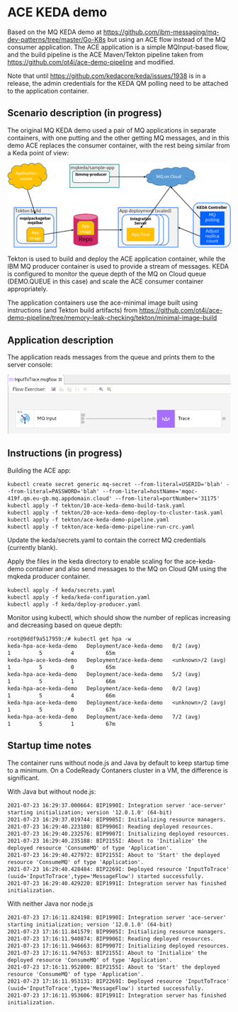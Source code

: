 # ACE KEDA demo

Based on the MQ KEDA demo at https://github.com/ibm-messaging/mq-dev-patterns/tree/master/Go-K8s but using
an ACE flow instead of the MQ consumer application. The ACE application is a simple MQInput-based flow, and
the build pipeline is the ACE Maven/Tekton pipeline taken from https://github.com/ot4i/ace-demo-pipeline 
and modified.

Note that until https://github.com/kedacore/keda/issues/1938 is in a release, the admin credentials for
the KEDA QM polling need to be attached to the application container.

## Scenario description (in progress)

The original MQ KEDA demo used a pair of MQ applications in separate containers, with one putting and
the other getting MQ messages, and in this demo ACE replaces the consumer container, with the rest being
similar from a Keda point of view:

![Demo overview](keda/ace-keda-demo-picture.png)

Tekton is used to build and deploy the ACE application container, while the IBM MQ producer container
is used to provide a stream of messages. KEDA is configured to monitor the queue depth of the MQ on Cloud
queue (DEMO.QUEUE in this case) and scale the ACE consumer container appropriately.

The application containers use the ace-minimal image built using instructions (and Tekton build
artifacts) from https://github.com/ot4i/ace-demo-pipeline/tree/memory-leak-checking/tekton/minimal-image-build

## Application description

The application reads messages from the queue and prints them to the server console:

![Application overview](ConsumeMQ/input-to-trace-flow.png)


## Instructions (in progress)

Building the ACE app:
```
kubectl create secret generic mq-secret --from-literal=USERID='blah' --from-literal=PASSWORD='blah' --from-literal=hostName='mqoc-419f.qm.eu-gb.mq.appdomain.cloud' --from-literal=portNumber='31175'
kubectl apply -f tekton/10-ace-keda-demo-build-task.yaml 
kubectl apply -f tekton/20-ace-keda-demo-deploy-to-cluster-task.yaml
kubectl apply -f tekton/ace-keda-demo-pipeline.yaml
kubectl apply -f tekton/ace-keda-demo-pipeline-run-crc.yaml
```

Update the keda/secrets.yaml to contain the correct MQ credentials (currently blank).

Apply the files in the keda directory to enable scaling for the ace-keda-demo container and
also send messages to the MQ on Cloud QM using the mqkeda producer container.
```
kubectl apply -f keda/secrets.yaml
kubectl apply -f keda/keda-configuration.yaml
kubectl apply -f keda/deploy-producer.yaml
```

Monitor using kubectl, which should show the number of replicas increasing and decreasing 
based on queue depth:
```
root@9ddf9a517959:/# kubectl get hpa -w
keda-hpa-ace-keda-demo   Deployment/ace-keda-demo   0/2 (avg)           1         5         4          65m
keda-hpa-ace-keda-demo   Deployment/ace-keda-demo   <unknown>/2 (avg)   1         5         0          65m
keda-hpa-ace-keda-demo   Deployment/ace-keda-demo   5/2 (avg)           1         5         1          66m
keda-hpa-ace-keda-demo   Deployment/ace-keda-demo   0/2 (avg)           1         5         4          66m
keda-hpa-ace-keda-demo   Deployment/ace-keda-demo   <unknown>/2 (avg)   1         5         0          67m
keda-hpa-ace-keda-demo   Deployment/ace-keda-demo   7/2 (avg)           1         5         1          67m
```

## Startup time notes

The container runs without node.js and Java by default to keep startup time to a minimum. On a 
CodeReady Contaners cluster in a VM, the difference is significant.

With Java but without node.js:
```
2021-07-23 16:29:37.000664: BIP1990I: Integration server 'ace-server' starting initialization; version '12.0.1.0' (64-bit)
2021-07-23 16:29:37.019744: BIP9905I: Initializing resource managers.
2021-07-23 16:29:40.223180: BIP9906I: Reading deployed resources.
2021-07-23 16:29:40.232576: BIP9907I: Initializing deployed resources.
2021-07-23 16:29:40.235188: BIP2155I: About to 'Initialize' the deployed resource 'ConsumeMQ' of type 'Application'.
2021-07-23 16:29:40.427972: BIP2155I: About to 'Start' the deployed resource 'ConsumeMQ' of type 'Application'.
2021-07-23 16:29:40.428484: BIP2269I: Deployed resource 'InputToTrace' (uuid='InputToTrace',type='MessageFlow') started successfully.
2021-07-23 16:29:40.429220: BIP1991I: Integration server has finished initialization.
```

With neither Java nor node.js
```
2021-07-23 17:16:11.824198: BIP1990I: Integration server 'ace-server' starting initialization; version '12.0.1.0' (64-bit)
2021-07-23 17:16:11.841579: BIP9905I: Initializing resource managers.
2021-07-23 17:16:11.940874: BIP9906I: Reading deployed resources.
2021-07-23 17:16:11.946663: BIP9907I: Initializing deployed resources.
2021-07-23 17:16:11.947653: BIP2155I: About to 'Initialize' the deployed resource 'ConsumeMQ' of type 'Application'.
2021-07-23 17:16:11.952800: BIP2155I: About to 'Start' the deployed resource 'ConsumeMQ' of type 'Application'.
2021-07-23 17:16:11.953131: BIP2269I: Deployed resource 'InputToTrace' (uuid='InputToTrace',type='MessageFlow') started successfully.
2021-07-23 17:16:11.953606: BIP1991I: Integration server has finished initialization.
```
